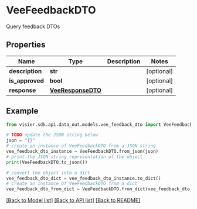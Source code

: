 # VeeFeedbackDTO

Query feedback DTOs

## Properties

Name | Type | Description | Notes
------------ | ------------- | ------------- | -------------
**description** | **str** |  | [optional] 
**is_approved** | **bool** |  | [optional] 
**response** | [**VeeResponseDTO**](VeeResponseDTO.md) |  | [optional] 

## Example

```python
from visier.sdk.api.data_out.models.vee_feedback_dto import VeeFeedbackDTO

# TODO update the JSON string below
json = "{}"
# create an instance of VeeFeedbackDTO from a JSON string
vee_feedback_dto_instance = VeeFeedbackDTO.from_json(json)
# print the JSON string representation of the object
print(VeeFeedbackDTO.to_json())

# convert the object into a dict
vee_feedback_dto_dict = vee_feedback_dto_instance.to_dict()
# create an instance of VeeFeedbackDTO from a dict
vee_feedback_dto_from_dict = VeeFeedbackDTO.from_dict(vee_feedback_dto_dict)
```
[[Back to Model list]](../README.md#documentation-for-models) [[Back to API list]](../README.md#documentation-for-api-endpoints) [[Back to README]](../README.md)


